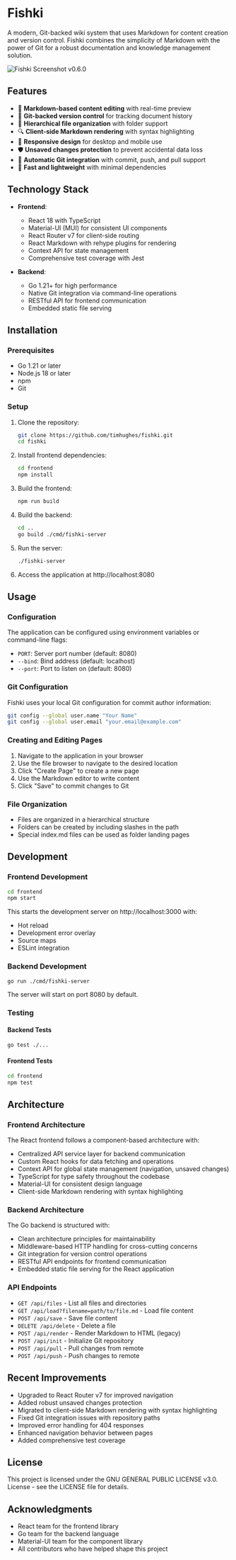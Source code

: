 # Fishki

A modern, Git-backed wiki system that uses Markdown for content creation and version control. Fishki combines the simplicity of Markdown with the power of Git for a robust documentation and knowledge management solution.

![Fishki Screenshot v0.6.0](screenshot_v0.6.0.png "Screenshot v0.6.0")

## Features

- 📝 **Markdown-based content editing** with real-time preview
- 🌳 **Git-backed version control** for tracking document history
- 📁 **Hierarchical file organization** with folder support
- 🔍 **Client-side Markdown rendering** with syntax highlighting
- 📱 **Responsive design** for desktop and mobile use
- 🛡️ **Unsaved changes protection** to prevent accidental data loss
- 🔄 **Automatic Git integration** with commit, push, and pull support
- 🚀 **Fast and lightweight** with minimal dependencies

## Technology Stack

- **Frontend**:
  - React 18 with TypeScript
  - Material-UI (MUI) for consistent UI components
  - React Router v7 for client-side routing
  - React Markdown with rehype plugins for rendering
  - Context API for state management
  - Comprehensive test coverage with Jest

- **Backend**:
  - Go 1.21+ for high performance
  - Native Git integration via command-line operations
  - RESTful API for frontend communication
  - Embedded static file serving

## Installation

### Prerequisites

- Go 1.21 or later
- Node.js 18 or later
- npm
- Git

### Setup

1. Clone the repository:
   ```bash
   git clone https://github.com/timhughes/fishki.git
   cd fishki
   ```

2. Install frontend dependencies:
   ```bash
   cd frontend
   npm install
   ```

3. Build the frontend:
   ```bash
   npm run build
   ```

4. Build the backend:
   ```bash
   cd ..
   go build ./cmd/fishki-server
   ```

5. Run the server:
   ```bash
   ./fishki-server
   ```

6. Access the application at http://localhost:8080

## Usage

### Configuration

The application can be configured using environment variables or command-line flags:

- `PORT`: Server port number (default: 8080)
- `--bind`: Bind address (default: localhost)
- `--port`: Port to listen on (default: 8080)

### Git Configuration

Fishki uses your local Git configuration for commit author information:

```bash
git config --global user.name "Your Name"
git config --global user.email "your.email@example.com"
```

### Creating and Editing Pages

1. Navigate to the application in your browser
2. Use the file browser to navigate to the desired location
3. Click "Create Page" to create a new page
4. Use the Markdown editor to write content
5. Click "Save" to commit changes to Git

### File Organization

- Files are organized in a hierarchical structure
- Folders can be created by including slashes in the path
- Special index.md files can be used as folder landing pages

## Development

### Frontend Development

```bash
cd frontend
npm start
```

This starts the development server on http://localhost:3000 with:
- Hot reload
- Development error overlay
- Source maps
- ESLint integration

### Backend Development

```bash
go run ./cmd/fishki-server
```

The server will start on port 8080 by default.

### Testing

#### Backend Tests

```bash
go test ./...
```

#### Frontend Tests

```bash
cd frontend
npm test
```

## Architecture

### Frontend Architecture

The React frontend follows a component-based architecture with:
- Centralized API service layer for backend communication
- Custom React hooks for data fetching and operations
- Context API for global state management (navigation, unsaved changes)
- TypeScript for type safety throughout the codebase
- Material-UI for consistent design language
- Client-side Markdown rendering with syntax highlighting

### Backend Architecture

The Go backend is structured with:
- Clean architecture principles for maintainability
- Middleware-based HTTP handling for cross-cutting concerns
- Git integration for version control operations
- RESTful API endpoints for frontend communication
- Embedded static file serving for the React application

### API Endpoints

- `GET /api/files` - List all files and directories
- `GET /api/load?filename=path/to/file.md` - Load file content
- `POST /api/save` - Save file content
- `DELETE /api/delete` - Delete a file
- `POST /api/render` - Render Markdown to HTML (legacy)
- `POST /api/init` - Initialize Git repository
- `POST /api/pull` - Pull changes from remote
- `POST /api/push` - Push changes to remote

## Recent Improvements

- Upgraded to React Router v7 for improved navigation
- Added robust unsaved changes protection
- Migrated to client-side Markdown rendering with syntax highlighting
- Fixed Git integration issues with repository paths
- Improved error handling for 404 responses
- Enhanced navigation behavior between pages
- Added comprehensive test coverage

## License

This project is licensed under the GNU GENERAL PUBLIC LICENSE v3.0. License - see the LICENSE file for details.

## Acknowledgments

- React team for the frontend library
- Go team for the backend language
- Material-UI team for the component library
- All contributors who have helped shape this project
